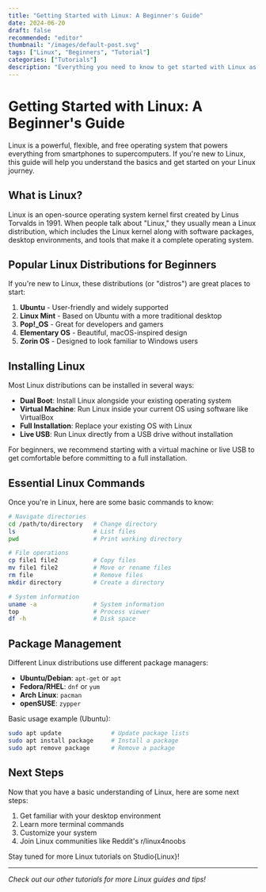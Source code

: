 ```yaml
---
title: "Getting Started with Linux: A Beginner's Guide"
date: 2024-06-20
draft: false
recommended: "editor"
thumbnail: "/images/default-post.svg"
tags: ["Linux", "Beginners", "Tutorial"]
categories: ["Tutorials"]
description: "Everything you need to know to get started with Linux as a complete beginner"
---
```


# Getting Started with Linux: A Beginner's Guide

Linux is a powerful, flexible, and free operating system that powers everything from smartphones to supercomputers. If you're new to Linux, this guide will help you understand the basics and get started on your Linux journey.

## What is Linux?

Linux is an open-source operating system kernel first created by Linus Torvalds in 1991. When people talk about "Linux," they usually mean a Linux distribution, which includes the Linux kernel along with software packages, desktop environments, and tools that make it a complete operating system.

## Popular Linux Distributions for Beginners

If you're new to Linux, these distributions (or "distros") are great places to start:

1. **Ubuntu** - User-friendly and widely supported
2. **Linux Mint** - Based on Ubuntu with a more traditional desktop
3. **Pop!\_OS** - Great for developers and gamers
4. **Elementary OS** - Beautiful, macOS-inspired design
5. **Zorin OS** - Designed to look familiar to Windows users

## Installing Linux

Most Linux distributions can be installed in several ways:

- **Dual Boot**: Install Linux alongside your existing operating system
- **Virtual Machine**: Run Linux inside your current OS using software like VirtualBox
- **Full Installation**: Replace your existing OS with Linux
- **Live USB**: Run Linux directly from a USB drive without installation

For beginners, we recommend starting with a virtual machine or live USB to get comfortable before committing to a full installation.

## Essential Linux Commands

Once you're in Linux, here are some basic commands to know:

```bash
# Navigate directories
cd /path/to/directory   # Change directory
ls                      # List files
pwd                     # Print working directory

# File operations
cp file1 file2          # Copy files
mv file1 file2          # Move or rename files
rm file                 # Remove files
mkdir directory         # Create a directory

# System information
uname -a                # System information
top                     # Process viewer
df -h                   # Disk space
```

## Package Management

Different Linux distributions use different package managers:

- **Ubuntu/Debian**: `apt-get` or `apt`
- **Fedora/RHEL**: `dnf` or `yum`
- **Arch Linux**: `pacman`
- **openSUSE**: `zypper`

Basic usage example (Ubuntu):

```bash
sudo apt update              # Update package lists
sudo apt install package     # Install a package
sudo apt remove package      # Remove a package
```

## Next Steps

Now that you have a basic understanding of Linux, here are some next steps:

1. Get familiar with your desktop environment
2. Learn more terminal commands
3. Customize your system
4. Join Linux communities like Reddit's r/linux4noobs

Stay tuned for more Linux tutorials on Studio{Linux}!

---

_Check out our other tutorials for more Linux guides and tips!_
